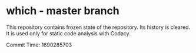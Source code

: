 # which - master branch

This repository contains frozen state of the repository.
Its history is cleared. It is used only for static code
analysis with Codacy.

Commit Time: 1690285703